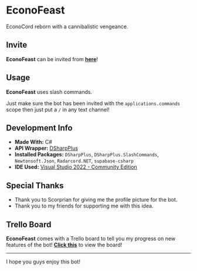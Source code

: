 ﻿# EconoFeast

EconoCord reborn with a cannibalistic vengeance.

## Invite

**EconoFeast** can be invited from **[here](https://discord.com/oauth2/authorize?client_id=1018935466101309512&permissions=414464723968&scope=bot%20applications.commands)**!

## Usage

**EconoFeast** uses slash commands.

Just make sure the bot has been invited with the `applications.commands` scope then just put a `/` in any text channel!

## Development Info

- **Made With:** C#
- **API Wrapper:** [DSharpPlus](https://dsharpplus.github.io)
- **Installed Packages:** `DSharpPlus`, `DSharpPlus.SlashCommands`, `Newtonsoft.Json`, `Radarcord.NET`, `supabase-csharp`
- **IDE Used:** [Visual Studio 2022 - Community Edition](https://visualstudio.microsoft.com/vs/community/)

## Special Thanks

- Thank you to Scorprian for giving me the profile picture for the bot.
- Thank you to my friends for supporting me with this idea.

## Trello Board

**EconoFeast** comes with a Trello board to tell you my progress on new features of the bot! **[Click this](https://trello.com/b/ge5BY46u/econofeast)** to view the board!

---

I hope you guys enjoy this bot!
